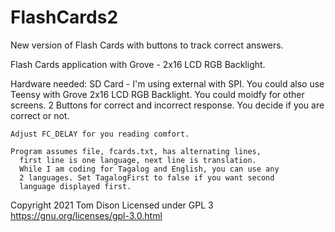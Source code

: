 # FlashCards2
New version of Flash Cards with buttons to track correct answers.

  Flash Cards application with 
  Grove - 2x16 LCD RGB Backlight.

  Hardware needed:
    SD Card - I'm using external with SPI. 
      You could also use Teensy with
    Grove 2x16 LCD RGB Backlight. 
      You could moidfy for other screens.
    2 Buttons for correct and incorrect response.
      You decide if you are correct or not.

    Adjust FC_DELAY for you reading comfort.

    Program assumes file, fcards.txt, has alternating lines,
      first line is one language, next line is translation.
      While I am coding for Tagalog and English, you can use any
      2 languages. Set TagalogFirst to false if you want second 
      language displayed first.

  Copyright 2021 Tom Dison
  Licensed under GPL 3
  https://gnu.org/licenses/gpl-3.0.html
